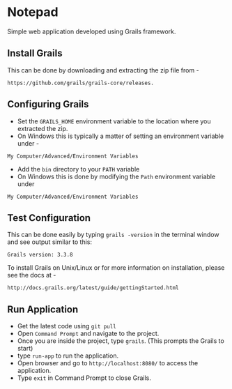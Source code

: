 # Notepad
Simple web application developed using Grails framework.

## Install Grails

This can be done by downloading and extracting the zip file from -
```
https://github.com/grails/grails-core/releases.
```

## Configuring Grails

* Set the `GRAILS_HOME` environment variable to the location where you extracted the zip.
* On Windows this is typically a matter of setting an environment variable under -
```
My Computer/Advanced/Environment Variables
```
* Add the `bin` directory to your `PATH` variable
* On Windows this is done by modifying the `Path` environment variable under 
```
My Computer/Advanced/Environment Variables
```

## Test Configuration
This can be done easily by typing `grails -version` in the terminal window and see output similar to this:
```
Grails version: 3.3.8
```
To install Grails on Unix/Linux or for more information on installation, please see the docs at -
```
http://docs.grails.org/latest/guide/gettingStarted.html
```

## Run Application
* Get the latest code using `git pull`
* Open `Command Prompt` and navigate to the project.
* Once you are inside the project, type `grails`. (This prompts the Grails to start)
* type `run-app` to run the application. 
* Open browser and go to `http://localhost:8080/` to access the application.
* Type `exit` in Command Prompt to close Grails.
